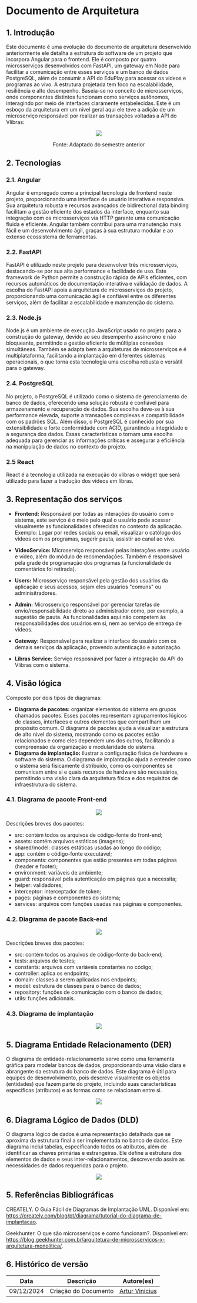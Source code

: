 # Documento de Arquitetura

## 1. Introdução

Este documento é uma evolução do documento de arquitetura desenvolvido anteriormente ele detalha a estrutura do software de um projeto que incorpora Angular para o frontend. Ele é composto por quatro microsserviços desenvolvidos com FastAPI, um gateway em Node para facilitar a comunicação entre esses serviços e um banco de dados PostgreSQL, além de consumir a API do EduPlay para acessar os vídeos e programas ao vivo. A estrutura projetada tem foco na escalabilidade, resiliência e alto desempenho. Baseia-se no conceito de microsserviços, onde componentes distintos funcionam como serviços autônomos, interagindo por meio de interfaces claramente estabelecidas. Este é um esboço da arquitetura em um nível geral aqui ele teve a adição de um microserviço responsável por realizar as transações voltadas a API do  Vlibras:

<p align="center">
    <img src="/assets/Arquitetura.png" />
</p>
<p align="center">
Fonte: Adaptado do semestre anterior
</p>

## 2. Tecnologias

### 2.1. Angular

Angular é empregado como a principal tecnologia de frontend neste projeto, proporcionando uma interface de usuário interativa e responsiva. Sua arquitetura robusta e recursos avançados de bidirectional data binding facilitam a gestão eficiente dos estados da interface, enquanto sua integração com os microsserviços via HTTP garante uma comunicação fluida e eficiente. Angular também contribui para uma manutenção mais fácil e um desenvolvimento ágil, graças à sua estrutura modular e ao extenso ecossistema de ferramentas.

### 2.2. FastAPI

FastAPI é utilizado neste projeto para desenvolver três microsserviços, destacando-se por sua alta performance e facilidade de uso. Este framework de Python permite a construção rápida de APIs eficientes, com recursos automáticos de documentação interativa e validação de dados. A escolha do FastAPI apoia a arquitetura de microsserviços do projeto, proporcionando uma comunicação ágil e confiável entre os diferentes serviços, além de facilitar a escalabilidade e manutenção do sistema.

### 2.3. Node.js

Node.js é um ambiente de execução JavaScript usado no projeto para a construção do gateway, devido ao seu desempenho assíncrono e não bloqueante, permitindo a gestão eficiente de múltiplas conexões simultâneas. Também se adapta bem a arquiteturas de microsserviços e é multiplataforma, facilitando a implantação em diferentes sistemas operacionais, o que torna esta tecnologia uma escolha robusta e versátil para o gateway.

### 2.4. PostgreSQL

No projeto, o PostgreSQL é utilizado como o sistema de gerenciamento de banco de dados, oferecendo uma solução robusta e confiável para armazenamento e recuperação de dados. Sua escolha deve-se à sua performance elevada, suporte a transações complexas e compatibilidade com os padrões SQL. Além disso, o PostgreSQL é conhecido por sua extensibilidade e forte conformidade com ACID, garantindo a integridade e a segurança dos dados. Essas características o tornam uma escolha adequada para gerenciar as informações críticas e assegurar a eficiência na manipulação de dados no contexto do projeto.

### 2.5 React 

React é a tecnologia utilizada na execução do vlibras o widget que será utilizado para fazer a tradução dos vídeos em libras.

## 3. Representação dos serviços

-   **Frontend:** Responsável por todas as interações do usuário com o sistema, este serviço é o meio pelo qual o usuário pode acessar visualmente as funcionalidades oferecidas no contexto da aplicação. Exemplo: Logar por redes sociais ou email, visualizar o católogo dos vídeos com os programas, sugerir pauta, assistir ao canal ao vivo.

-   **VideoService:** Microserviço responsável pelas interações entre usuário e vídeo, além do módulo de recomendações. Também é responsável pela grade de programação dos programas (a funcionalidade de comentários foi retirada).

-   **Users:** Microsserviço responsável pela gestão dos usuários da aplicação e seus acessos, sejam eles usuários "comuns" ou adminisitradores.

-   **Admin:** Microsserviço responsável por gerenciar tarefas de envio/responsabilidade direto ao administrador como, por exemplo, a sugestão de pauta. As funcionalidades aqui não competem às responsabilidades dos usuários em si, nem ao serviço de entrega de vídeos.

-   **Gateway:** Responsável para realizar a interface do usuário com os demais serviços da aplicação, provendo autenticação e autorização.

- **Libras Service:** Serviço resposnável por fazer a integração da API do Vlibras com o sistema.

## 4. Visão lógica

Composto por dois tipos de diagramas:

- **Diagrama de pacotes:** organizar elementos do sistema em grupos chamados pacotes. Esses pacotes representam agrupamentos lógicos de classes, interfaces e outros elementos que compartilham um propósito comum. O diagrama de pacotes ajuda a visualizar a estrutura de alto nível do sistema, mostrando como os pacotes estão relacionados e como eles dependem uns dos outros, facilitando a compreensão da organização e modularidade do sistema.
- **Diagrama de implantação:** ilustrar a configuração física de hardware e software do sistema. O diagrama de implantação ajuda a entender como o sistema será fisicamente distribuído, como os componentes se comunicam entre si e quais recursos de hardware são necessários, permitindo uma visão clara da arquitetura física e dos requisitos de infraestrutura do sistema.

### 4.1. Diagrama de pacote Front-end

<p align="center">
    <img src="/assets/pacote-frontend.png" />
</p>

Descrições breves dos pacotes:

- src: contém todos os arquivos de código-fonte do front-end;
- assets: contém arquivos estáticos (imagens);
- shared/model: classes estáticas usadas ao longo do código;
- app: contém o código-fonte executável;
- components: componentes que estão presentes em todas páginas (header e footer);
- environment: variáveis de ambiente;
- guard: responsável pela autenticação em páginas que a necessita;
- helper: validadores;
- interceptor: interceptador de token;
- pages: páginas e componentes do sistema;
- services: arquivos com funções usadas nas páginas e componentes.

### 4.2. Diagrama de pacote Back-end

<p align="center">
    <img src="/assets/pacote-backend.png" />
</p>

Descrições breves dos pacotes:

- src: contém todos os arquivos de código-fonte do back-end;
- tests: arquivos de testes;
- constants: arquivos com variáveis constantes no código;
- controller: aplica os endpoints;
- domain: classes a serem aplicadas nos endpoints;
- model: estrutura de classes para o banco de dados;
- repository: funções de comunicação com o banco de dados;
- utils: funções adicionais.

### 4.3. Diagrama de implantação

<p align="center">
    <img src="/assets/implantacao.png" />
</p>

## 5. Diagrama Entidade Relacionamento (DER)

O diagrama de entidade-relacionamento serve como uma ferramenta gráfica para modelar bancos de dados, proporcionando uma visão clara e abrangente da estrutura do banco de dados. Este diagrama é útil para equipes de desenvolvimento, pois descreve visualmente os objetos (entidades) que fazem parte do projeto, incluindo suas características específicas (atributos) e as formas como se relacionam entre si.

<p align="center">
    <img src="/assets/DER.png" />
</p>

## 6. Diagrama Lógico de Dados (DLD)

O diagrama lógico de dados é uma representação detalhada que se aproxima da estrutura final a ser implementada no banco de dados. Este diagrama inclui tabelas, especificando todos os atributos, além de identificar as chaves primárias e estrangeiras. Ele define a estrutura dos elementos de dados e seus inter-relacionamentos, descrevendo assim as necessidades de dados requeridas para o projeto.

<p align="center">
    <img src="/assets/DLD.png" />
</p>

## 5. Referências Bibliográficas

CREATELY. O Guia Fácil de Diagramas de Implantação UML. Disponível em: https://creately.com/blog/pt/diagrama/tutorial-do-diagrama-de-implantacao.

Geekhunter. O que são microsserviços e como funcionam?. Disponível em: https://blog.geekhunter.com.br/arquitetura-de-microsservicos-x-arquitetura-monolitica/.

## 6. Histórico de versão

| **Data**   | **Descrição**                                    | **Autore(es)**    |
| ---------- | ------------------------------------------------ | ----------------- |
| 09/12/2024 | Criação do Documento                              | [Artur Vinicius](https://github.com/ArturVinicius)          |

